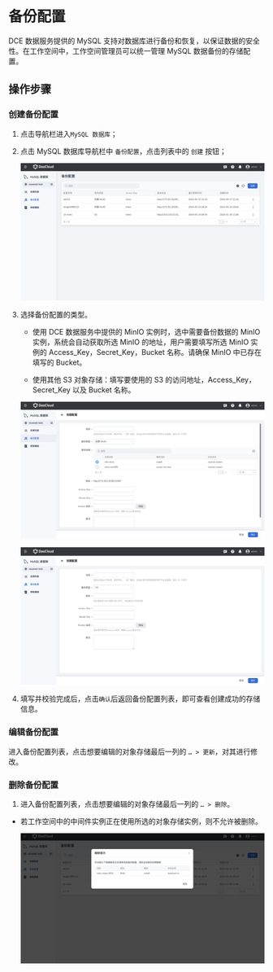 # 备份配置

DCE 数据服务提供的 MySQL 支持对数据库进行备份和恢复，以保证数据的安全性。在工作空间中，工作空间管理员可以统一管理 MySQL 数据备份的存储配置。

## 操作步骤

### 创建备份配置

1. 点击导航栏进入`MySQL 数据库`；
2. 点击 MySQL 数据库导航栏中 `备份配置`，点击列表中的 `创建` 按钮；

    ![mysql-backup-config](../../images/mysql-backup-config.png)

3. 选择备份配置的类型。

    - 使用 DCE 数据服务中提供的 MinIO 实例时，选中需要备份数据的 MinIO 实例，系统会自动获取所选 MinIO 的地址，用户需要填写所选 MinIO 实例的 Access_Key，Secret_Key，Bucket 名称。请确保 MinIO 中已存在填写的 Bucket。

    - 使用其他 S3 对象存储：填写要使用的 S3 的访问地址，Access_Key，Secret_Key 以及 Bucket 名称。

    ![mysql-backup-config](../../images/mysql-backup-config-1.png)

    ![mysql-backup-config](../../images/mysql-backup-config-2.png)

4. 填写并校验完成后，点击`确认`后返回备份配置列表，即可查看创建成功的存储信息。

### 编辑备份配置

进入备份配置列表，点击想要编辑的对象存储最后一列的 `… > 更新`，对其进行修改。

### 删除备份配置

1. 进入备份配置列表，点击想要编辑的对象存储最后一列的 `… > 删除`。

- 若工作空间中的中间件实例正在使用所选的对象存储实例，则不允许被删除。

    ![mysql-backup-config](../../images/mysql-backup-config-3.png)
